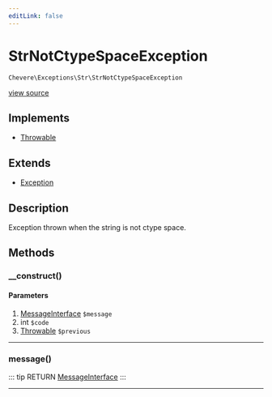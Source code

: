 ```yaml
---
editLink: false
---
```


# StrNotCtypeSpaceException

`Chevere\Exceptions\Str\StrNotCtypeSpaceException`

[view source](https://github.com/chevere/chevere/blob/master/exceptions/Str/StrNotCtypeSpaceException.php)

## Implements

- [Throwable](https://www.php.net/manual/class.throwable)

## Extends

- [Exception](../Core/Exception.md)

## Description

Exception thrown when the string is not ctype space.

## Methods

### __construct()

#### Parameters

1. [MessageInterface](../../Interfaces/Message/MessageInterface.md) `$message`
2. int `$code`
3. [Throwable](https://www.php.net/manual/class.throwable) `$previous`

---

### message()

::: tip RETURN
[MessageInterface](../../Interfaces/Message/MessageInterface.md)
:::

---
